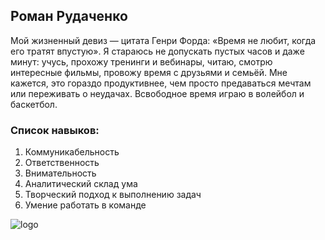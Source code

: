 ## Роман Рудаченко

Мой жизненный девиз — цитата Генри Форда: «Время не любит, когда его тратят впустую». 
Я стараюсь не допускать пустых часов и даже минут: учусь, прохожу тренинги и вебинары, читаю, смотрю интересные фильмы, провожу время с друзьями и семьёй. 
Мне кажется, это гораздо продуктивнее, чем просто предаваться мечтам или переживать о неудачах.
Всвободное время играю в волейбол и баскетбол.

### Список навыков: 

1. Коммуникабельность
2. Ответственность
3. Внимательность
4. Аналитический склад ума
5. Творческий подход к выполнению задач
6. Умение работать в команде

![logo](img/logo)


